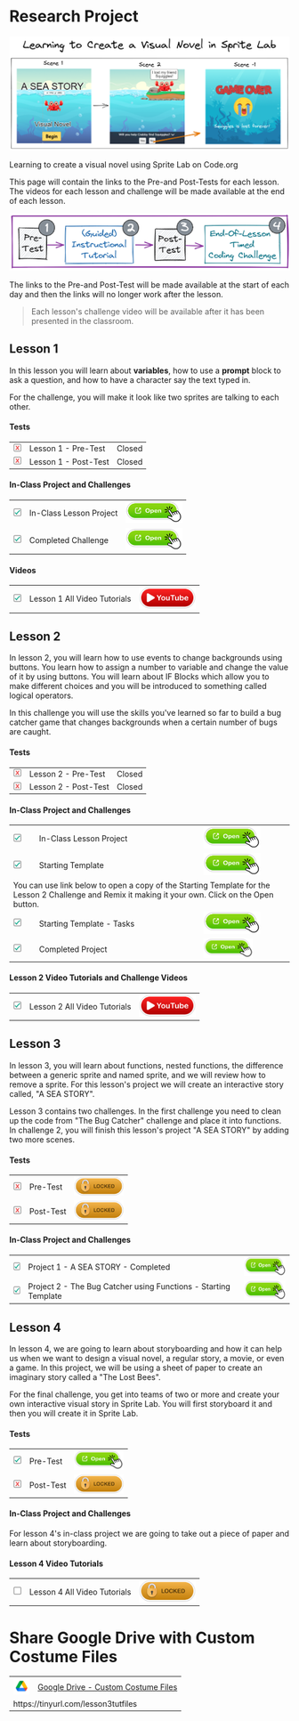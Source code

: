 # Research Project

![](./learning-to-create-a-visual-novel-in-sprite-lab.png)

Learning to create a visual novel using Sprite Lab on Code.org

This page will contain the links to the Pre-and Post-Tests for each lesson. The videos for each lesson and challenge will be made available at the end of each lesson.

![](./lesson-breakdown-in-stages.png)

The links to the Pre-and Post-Test will be made available at the start of each day and then the links will no longer work after the lesson.

> Each lesson's challenge video will be available after it has been presented in the classroom.

## Lesson 1

In this lesson you will learn about **variables**, how to use a **prompt** block to ask a question, and how to have a character say the text typed in.

For the challenge, you will make it look like two sprites are talking to each other.

#### Tests

<table>
    <tr>
        <td><img src="./images/checkbox-with-shadow-with-X.png" height="15" /></td>
        <td>Lesson 1 - Pre-Test</td>
        <td>Closed</td>
    </tr>
    <tr>
        <td><img src="./images/checkbox-with-shadow-with-X.png" height="15" /></td>
        <td>Lesson 1 - Post-Test</td>
        <td>Closed</td>
    </tr>
</table>

#### In-Class Project and Challenges

<table>
    <tr>
        <td><img src="./images/checkbox-with-shadow-with-checkmark.png" height="15" /></td>
        <td>In-Class Lesson Project</td>
        <td><a href="https://studio.code.org/projects/spritelab/RnoUpcvWz5P61wwiSE6zifnlrklaAVF3TQ4w7x9T-0g"><img src="./images/button-open-pointer.png" height="40"/></a></td>
    </tr>
    <tr>
        <td><img src="./images/checkbox-with-shadow-with-checkmark.png" height="15" /></td>
        <td>Completed Challenge</td>
        <td><a href="https://studio.code.org/projects/spritelab/M92bSuCazsBeuqMEeXbS34G12lG12ChNmrwZSw0YL4Q"><img src="./images/button-open-pointer.png" height="40"/></a></td>
    </tr>
</table>

#### Videos

<table>
    <tr>
        <td><img src="./images/checkbox-with-shadow-with-checkmark.png" height="15" /></td>
        <td>Lesson 1 All Video Tutorials</td>
        <td><a href="https://www.youtube.com/watch?v=tOw0pPCpZzI&list=PLyCwPGjh8kDzNSHZnwvwYUVpqtIAmDtRq"><img src="./images/button-youtube-link.png" height="40"/></a></td>
    </tr>
</table>

## Lesson 2

In lesson 2, you will learn how to use events to change backgrounds using buttons. You learn how to assign a number to variable and change the value of it by using buttons. You will learn about IF Blocks which allow you to make different choices and you will be introduced to something called logical operators.

In this challenge you will use the skills you've learned so far to build a bug catcher game that changes backgrounds when a certain number of bugs are caught.

#### Tests

<table>
    <tr>
        <td><img src="./images/checkbox-with-shadow-with-X.png" height="15" /></td>
        <td>Lesson 2 - Pre-Test <!-- https://docs.google.com/forms/d/e/1FAIpQLSd7jefnro7MCVc4fACqgEK_HfS7tYNeIIgknAiiBSuVrP8Ygg/viewform?usp=share_link --></td>
        <td>Closed</td>
    </tr>
    <tr>
        <td><img src="./images/checkbox-with-shadow-with-X.png" height="15" /></td>
        <td>Lesson 2 - Post-Test <!-- https://docs.google.com/forms/d/e/1FAIpQLSezTXFnMepsgzASb8noEJLXm9dVyv3FGyOy-YvLgw27fNlOCA/viewform?usp=share_link --></td>
        <td>Closed</td>
    </tr>
</table>

#### In-Class Project and Challenges

<table>
    <tr>
        <td><img src="./images/checkbox-with-shadow-with-checkmark.png" height="15" /></td>
        <td>In-Class Lesson Project</td>
        <td><a href="https://studio.code.org/projects/spritelab/KmtzGod6D7sp3ccqGuwvFvovN-JJ7PgqowcfbZnF5Hs"><img src="./images/button-open-pointer.png" height="40"/></a></td>
    </tr>
     <tr>
        <td><img src="./images/checkbox-with-shadow-with-checkmark.png" height="15" /></td>
        <td>Starting Template</td>
        <td><a href="https://studio.code.org/projects/spritelab/uBPwoCHrA-uucpmj4vL-F9KosT2z2LQtYWG32JBTjxQ"><img src="./images/button-open-pointer.png" height="40"/></></td>
    </tr>
    <tr>
    <td colspan=3>You can use link below to open a copy of the Starting Template for the Lesson 2 Challenge and Remix it making it your own. Click on the Open button.</td>
    </tr>
    <tr>
        <td><img src="./images/checkbox-with-shadow-with-checkmark.png" height="15" /></td>
        <td>Starting Template - Tasks</td>
        <td><a href="/lesson-2-challenge-tasks.pdf"><img src="./images/button-open-pointer.png" height="40"/></a></td>
    </tr>
    <tr>
        <td><img src="./images/checkbox-with-shadow-with-checkmark.png" height="15" /></td>
        <td>Completed Project</td>
        <td><img src="./images/button-open-pointer.png" height="35" /></td>
    </tr>
</table>

#### Lesson 2 Video Tutorials and Challenge Videos

<table>
    <tr>
        <td><img src="./images/checkbox-with-shadow-with-checkmark.png" height="15" /></td>
        <td>Lesson 2 All Video Tutorials</td>
        <td><a href="https://www.youtube.com/watch?v=s6cOdjzLfGY&list=PLyCwPGjh8kDzFuT1NtSF9BzClOxf2oUmd"><img src="./images/button-youtube-link.png" height="40"/></a></td>
    </tr>
</table>

## Lesson 3

In lesson 3, you will learn about functions, nested functions, the difference between a generic sprite and named sprite, and we will review how to remove a sprite. For this lesson's project we will create an interactive story called, "A SEA STORY".

Lesson 3 contains two challenges. In the first challenge you need to clean up the code from "The Bug Catcher" challenge and place it into functions.
In challenge 2, you will finish this lesson's project "A SEA STORY" by adding two more scenes.

#### Tests

<table>
    <tr>
        <td><img src="./images/checkbox-with-shadow-with-X.png" height="15" /></td>
        <td>Pre-Test</td>
        <td><img src="./images/lock-bottom-shadow.png" height="35" /></td>
    </tr>
    <tr>
        <td><img src="./images/checkbox-with-shadow-with-X.png" height="15" /></td>
        <td>Post-Test</td>
        <td><img src="./images/lock-bottom-shadow.png" height="35" /></td>
    </tr>
</table>

#### In-Class Project and Challenges

<table>
    <tr>
        <td><img src="./images/checkbox-with-shadow-with-checkmark.png" height="15" /></td>
        <td>Project 1 - A SEA STORY - Completed</td>
        <td><a href="https://studio.code.org/projects/spritelab/GW1axYTroS2gGZ2qoSKc7z9m_y7Q1XzsP7SD5DE-nDk"><img src="./images/button-open-pointer.png" height="35"/></a></td>
    </tr>
    <tr>
        <td><img src="./images/checkbox-with-shadow-with-checkmark.png" height="15" /></td>
        <td>Project 2 - The Bug Catcher using Functions - Starting Template</td>
        <td><a href="https://studio.code.org/projects/spritelab/lcKXsy0tWfOYngva-yVD_j2vyGywydXA9axyBG2Ilq0/view"><img src="./images/button-open-pointer.png" height="35" /></a></td>
    </tr>

</table>

<!-- #### Lesson 3 Video Tutorials and Challenge Videos

<table>
    <tr>
        <td><img src="./images/checkbox-with-shadow-with-checkmark.png" height="15" /></td>
        <td><a href="https://www.youtube.com/watch?v=oS4WiaM-AuI&list=PLyCwPGjh8kDx_bRz2j8xGrWUNWKsuNHVf">Lesson 3 All Video Tutorials</a></td>
        <td><img src="./images/button-youtube-link.png" height="40"/></td>
    </tr>
</table> -->

## Lesson 4

In lesson 4, we are going to learn about storyboarding and how it can help us when we want to design a visual novel, a regular story, a movie, or even a game.
In this project, we will be using a sheet of paper to create an imaginary story called a "The Lost Bees".

For the final challenge, you get into teams of two or more and create your own interactive visual story in Sprite Lab. You will first storyboard it and then you will create it in Sprite Lab.

#### Tests

<table>
    <tr>
        <td><img src="./images/checkbox-with-shadow-with-checkmark.png" height="15" /></td>
        <td>Pre-Test</td>
        <td><a href="https://docs.google.com/forms/d/e/1FAIpQLSdaNUp4HReUQl8655oRvw61J5uSo5yzz_k2zlII7Two0Ovxvg/viewform?usp=share_link"><img src="./images/button-open-pointer.png" height="35" /></a></td>
    </tr>
    <tr>
        <td><img src="./images/checkbox-with-shadow-with-X.png" height="15" /></td>
        <td>Post-Test <!-- [Post-Test](https://docs.google.com/forms/d/e/1FAIpQLSfEWZqR9ixc0t7ZN4awRXDk3aKa5zUTZNFnf0d-X_HpCczu6Q/viewform?usp=share_link) --></td>
        <td><img src="./images/lock-bottom-shadow.png" height="35" /></td>
    </tr>
</table>

#### In-Class Project and Challenges

For lesson 4's in-class project we are going to take out a piece of paper and learn about storyboarding.

#### Lesson 4 Video Tutorials

<table>
    <tr>
        <td><img src="./images/checkbox-with-shadow.png" height="15" /></td>
        <td>Lesson 4 All Video Tutorials</td>
        <td><img src="./images/lock-bottom-shadow.png" height="40"/></td>
    </tr>
</table>

<!-- https://www.youtube.com/watch?v=s0IB95fIDi0&list=PLyCwPGjh8kDyaJAU0DlRoDBec972KXpEi -->

# Share Google Drive with Custom Costume Files

<table>
<tr>
    <td><img src="./google-drive-logo.png" height="30" /></td>
    <td><a href="https://tinyurl.com/lesson3tutfiles">Google Drive - Custom Costume Files</a></td>
</tr>
<tr>
    <td colspan="2">https://tinyurl.com/lesson3tutfiles</td>
</tr>
</table>
